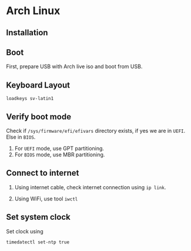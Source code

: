 # Arch Linux

## Installation

## Boot

First, prepare USB with Arch live iso and boot from USB.

## Keyboard Layout

```
loadkeys sv-latin1
```

## Verify boot mode

Check if `/sys/firmware/efi/efivars` directory exists, if yes we are in `UEFI`. Else in `BIOS`.

1. For `UEFI` mode, use GPT partitioning.
2. For `BIOS` mode, use MBR partitioning.

## Connect to internet

1. Using internet cable, check internet connection using `ip link`.

2. Using WiFi, use tool `iwctl`

## Set system clock

Set clock using

```
timedatectl set-ntp true
```